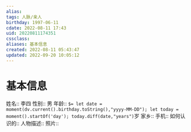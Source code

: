 ```yaml
---
alias: 
tags: 人脉/亲人
birthday: 1997-06-11
cdate: 2022-08-11 17:43
uid: 20220811174351 
cssclass: 
aliases: 基本信息
created: 2022-08-11 05:43:47
updated: 2022-09-20 10:05:12
---
```


# 基本信息
姓名:: 李四
性别:: 男
年龄:: `$= let date = moment(dv.current().birthday.toString(),"yyyy-MM-DD"); let today = moment().startOf('day'); today.diff(date,"years")`岁
家乡::
手机::
如何认识的:: 
人物描述:: 
照片:: 






